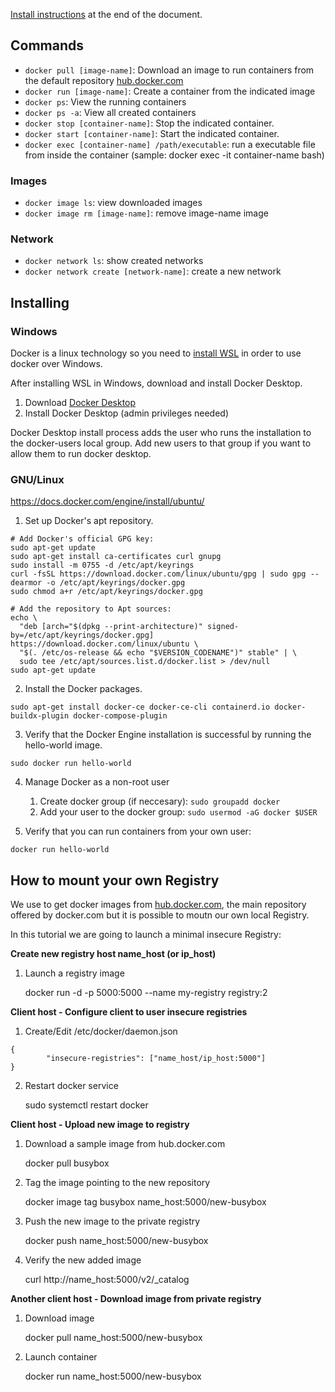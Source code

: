 [Install instructions](#installing) at the end of the document.

## Commands

* `docker pull [image-name]`: Download an image to run containers from the default repository [hub.docker.com](https://hub.docker.com)
* `docker run [image-name]`: Create a container from the indicated image
* `docker ps`: View the running containers
* `docker ps -a`: View all created containers 
* `docker stop [container-name]`: Stop the indicated container.
* `docker start [container-name]`: Start the indicated container.
* `docker exec [container-name] /path/executable`: run a executable file from inside the container (sample: docker exec -it container-name bash)

### Images

* `docker image ls`: view downloaded images
* `docker image rm [image-name]`: remove image-name image

### Network

* `docker network ls`: show created networks
* `docker network create [network-name]`: create a new network


## Installing

### Windows 

Docker is a linux technology so you need to [install WSL](wsl.md#installing) in order to use docker over Windows.

After installing WSL in Windows, download and install Docker Desktop.

1. Download [Docker Desktop](https://www.docker.com/products/docker-desktop/)
2. Install Docker Desktop (admin privileges needed)

Docker Desktop install process adds the user who runs the installation to the docker-users local group. Add new users to that group if you want to allow them to run docker desktop.


### GNU/Linux 

https://docs.docker.com/engine/install/ubuntu/

1. Set up Docker's apt repository.
```
# Add Docker's official GPG key:
sudo apt-get update
sudo apt-get install ca-certificates curl gnupg
sudo install -m 0755 -d /etc/apt/keyrings
curl -fsSL https://download.docker.com/linux/ubuntu/gpg | sudo gpg --dearmor -o /etc/apt/keyrings/docker.gpg
sudo chmod a+r /etc/apt/keyrings/docker.gpg

# Add the repository to Apt sources:
echo \
  "deb [arch="$(dpkg --print-architecture)" signed-by=/etc/apt/keyrings/docker.gpg] https://download.docker.com/linux/ubuntu \
  "$(. /etc/os-release && echo "$VERSION_CODENAME")" stable" | \
  sudo tee /etc/apt/sources.list.d/docker.list > /dev/null
sudo apt-get update
```

2. Install the Docker packages.
```
sudo apt-get install docker-ce docker-ce-cli containerd.io docker-buildx-plugin docker-compose-plugin
```

3. Verify that the Docker Engine installation is successful by running the hello-world image.
```
sudo docker run hello-world
```

4. Manage Docker as a non-root user
    1. Create docker group (if neccesary): 
    ```sudo groupadd docker```
    2. Add your user to the docker group: 
    ```sudo usermod -aG docker $USER```

5. Verify that you can run containers from your own user:
```
docker run hello-world
```


## How to mount your own Registry
We use to get docker images from [hub.docker.com](https://hub.docker.com), the main repository offered by docker.com but it is possible to moutn our own local Registry.

In this tutorial we are going to launch a minimal insecure Registry:

**Create new registry host name_host (or ip_host)**
1. Launch a registry image

    docker run -d -p 5000:5000 --name my-registry registry:2

**Client host - Configure client to user insecure registries**

1. Create/Edit /etc/docker/daemon.json
```
{
        "insecure-registries": ["name_host/ip_host:5000"]
}
```
2. Restart docker service

    sudo systemctl restart docker


**Client host - Upload new image to registry**
1. Download a sample image from hub.docker.com

    docker pull busybox
2. Tag the image pointing to the new repository 

    docker image tag busybox name_host:5000/new-busybox
3. Push the new image to the private registry

    docker push name_host:5000/new-busybox
4. Verify the new added image

    curl http://name_host:5000/v2/_catalog

**Another client host - Download image from private registry**
1. Download image

    docker pull name_host:5000/new-busybox
2. Launch container

    docker run name_host:5000/new-busybox